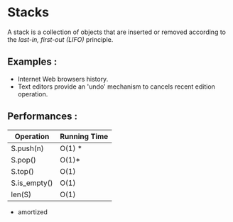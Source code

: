 # Stacks

A stack is a collection of objects that are inserted or removed according to the _last-in, first-out (LIFO)_ principle.

## Examples :

- Internet Web browsers history.
- Text editors provide an 'undo' mechanism to cancels recent edition operation.

## Performances :

| Operation    | Running Time |
| ------------ | ------------ |
| S.push(n)    | O(1) \*      |
| S.pop()      | O(1)\*       |
| S.top()      | O(1)         |
| S.is_empty() | O(1)         |
| len(S)       | O(1)         |

- amortized
